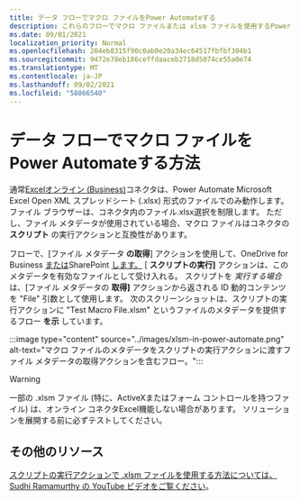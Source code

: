 ```yaml
---
title: データ フローでマクロ ファイルをPower Automateする
description: これらのフローでマクロ ファイルまたは xlsm ファイルを使用するPower Automateします。
ms.date: 09/01/2021
localization_priority: Normal
ms.openlocfilehash: 204eb8315f90c0ab0e20a34ec64517fbfbf304b1
ms.sourcegitcommit: 9472e78eb186ceffdaaceb2718d5074ce55a0e74
ms.translationtype: MT
ms.contentlocale: ja-JP
ms.lasthandoff: 09/02/2021
ms.locfileid: "58866540"
---
```

# <a name="how-to-use-macro-files-in-power-automate-flows"></a>データ フローでマクロ ファイルをPower Automateする方法

通常[Excelオンライン (Business)](https://flow.microsoft.com/connectors/shared_excelonlinebusiness/excel-online-business/)コネクタは、Power Automate Microsoft Excel Open XML スプレッドシート (.xlsx) 形式のファイルでのみ動作します。 [](https://flow.microsoft.com/) ファイル ブラウザーは、コネクタ内のファイル.xlsx選択を制限します。 ただし、ファイル メタデータが使用されている場合、マクロ ファイルはコネクタの **スクリプト** の実行アクションと互換性があります。

フローで、[ファイル メタデータ **の取得**] アクションを使用して、OneDrive for Business [または](https://flow.microsoft.com/connectors/shared_onedriveforbusiness/onedrive-for-business/)SharePoint [します。](https://flow.microsoft.com/connectors/shared_sharepointonline/sharepoint/) [ **スクリプトの実行]** アクションは、このメタデータを有効なファイルとして受け入れる。 スクリプトを *実行する場合* は、[ファイル メタデータの **取得]** アクションから返される ID 動的コンテンツを "File" 引数として使用します。 次のスクリーンショットは、スクリプトの実行アクションに "Test Macro File.xlsm" というファイルのメタデータを提供するフロー **を示** しています。

:::image type="content" source="../images/xlsm-in-power-automate.png" alt-text="マクロ ファイルのメタデータをスクリプトの実行アクションに渡すファイル メタデータの取得アクションを含むフロー。":::

> [!WARNING]
> 一部の .xlsm ファイル (特に、ActiveXまたはフォーム コントロールを持つファイル) は、オンライン コネクタExcel機能しない場合があります。 ソリューションを展開する前に必ずテストしてください。

## <a name="other-resources"></a>その他のリソース

[スクリプトの実行アクションで .xlsm ファイルを使用する方法については、Sudhi Ramamurthy の YouTube ビデオをご覧ください](https://youtu.be/o-H9BbywJQQ)。
